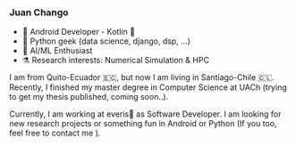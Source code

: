 ### Juan Chango

- 📱 Android Developer - Kotlin 💙
- 🐍 Python geek (data science, django, dsp, ...)
- 🤖 AI/ML Enthusiast
- ⚗️ Research interests: Numerical Simulation & HPC

I am from Quito-Ecuador 🇪🇨, but now I am living in Santiago-Chile 🇨🇱. Recently, I finished my master degree in Computer Science at UACh (trying to get my thesis published, coming soon..).

Currently, I am working at everis💚 as Software Developer. I am looking for new research projects or something fun in Android or Python (If you too, feel free to contact me ). 
